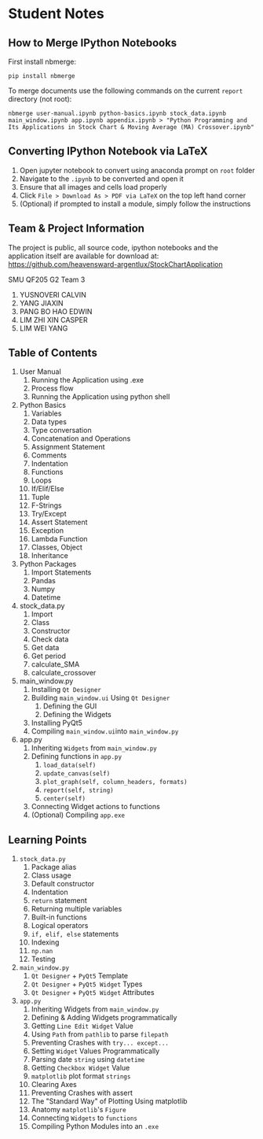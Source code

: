 # Student Notes

## How to Merge IPython Notebooks
First install nbmerge:
```
pip install nbmerge
```
To merge documents use the following commands on the current `report` directory (not root):
```
nbmerge user-manual.ipynb python-basics.ipynb stock_data.ipynb main_window.ipynb app.ipynb appendix.ipynb > "Python Programming and Its Applications in Stock Chart & Moving Average (MA) Crossover.ipynb"
```

## Converting IPython Notebook via LaTeX
1. Open jupyter notebook to convert using anaconda prompt on `root` folder
2. Navigate to the `.ipynb` to be converted and open it
3. Ensure that all images and cells load properly
4. Click `File > Download As > PDF via LaTeX` on the top left hand corner
5. (Optional) if prompted to install a module, simply follow the instructions

## Team & Project Information
The project is public, all source code, ipython notebooks and the application itself are available for download at: https://github.com/heavensward-argentlux/StockChartApplication

SMU QF205 G2 Team 3
1. YUSNOVERI CALVIN
2. YANG JIAXIN
3. PANG BO HAO EDWIN
4. LIM ZHI XIN CASPER
5. LIM WEI YANG

## Table of Contents
1. User Manual
    1. Running the Application using .exe
    2. Process flow
    3. Running the Application using python shell
2. Python Basics
    1. Variables
    2. Data types
    3. Type conversation
    4. Concatenation and Operations
    5. Assignment Statement
    6. Comments
    7. Indentation
    8. Functions
    9. Loops
    10. If/Elif/Else
    11. Tuple
    12. F-Strings
    13. Try/Except
    14. Assert Statement
    15. Exception
    16. Lambda Function
    17. Classes, Object
    18. Inheritance
3. Python Packages
    1. Import Statements
    2. Pandas
    3. Numpy
    4. Datetime
4. stock_data.py
    1. Import
    2. Class
    3. Constructor
    4. Check data
    5. Get data
    6. Get period
    7. calculate_SMA
    8. calculate_crossover
5. main_window.py
    1. Installing `Qt Designer`
    2. Building `main_window.ui` Using `Qt Designer`
        1. Defining the GUI
        2. Defining the Widgets
    3. Installing PyQt5
    4. Compiling `main_window.ui`into `main_window.py`
6. app.py
    1. Inheriting `Widgets` from `main_window.py`
    2. Defining functions in `app.py`
        1. `load_data(self)`
        2. `update_canvas(self)`
        3. `plot_graph(self, column_headers, formats)`
        4. `report(self, string)`
        5. `center(self)`
    3. Connecting Widget actions to functions
    4. (Optional) Compiling `app.exe`

## Learning Points
1. `stock_data.py`
    1. Package alias
    2. Class usage
    3. Default constructor
    4. Indentation
    5. `return` statement
    6. Returning multiple variables
    7. Built-in functions
    8. Logical operators
    9. `if, elif, else` statements
    10. Indexing
    11. `np.nan`
    12. Testing
2. `main_window.py`
    1. `Qt Designer` + `PyQt5` Template
    2. `Qt Designer` + `PyQt5 Widget` Types
    3. `Qt Designer` + `PyQt5 Widget` Attributes
3. `app.py`
    1. Inheriting Widgets from `main_window.py`
    2. Defining & Adding Widgets programmatically
    3. Getting `Line Edit Widget` Value
    4. Using `Path` from `pathlib` to parse `filepath`
    5. Preventing Crashes with `try... except...`
    6. Setting `Widget` Values Programmatically
    7. Parsing date `string` using `datetime`
    8. Getting `Checkbox Widget` Value
    9. `matplotlib` plot format `strings`
    10. Clearing Axes
    11. Preventing Crashes with assert
    12. The "Standard Way" of Plotting Using matplotlib
    13. Anatomy `matplotlib`'s `Figure`
    14. Connecting `Widgets` to `functions`
    15. Compiling Python Modules into an `.exe`
